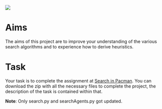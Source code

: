 ![](http://inst.eecs.berkeley.edu/~cs188/pacman/images/pacman_game.gif)

# Aims
The aims of this project are to improve your understanding of the various search algorithms and to experience how to derive heuristics.

# Task

Your task is to complete the assignment at [Search in Pacman](http://inst.eecs.berkeley.edu/~cs188/pacman/search.html). You can download the zip with all the necessary files to complete the project, the description of the task is contained within that.

**Note**: Only search.py and searchAgents.py got updated.
